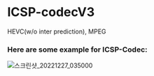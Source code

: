 # ICSP-codecV3
HEVC(w/o inter prediction), MPEG

### Here are some example for ICSP-Codec:
![스크린샷_20221227_035000](https://user-images.githubusercontent.com/49416429/209576506-57488ef3-585b-4be7-bb36-6420e52f7d75.png)
